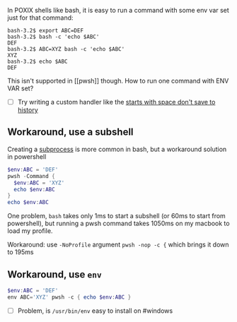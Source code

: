 In POXIX shells like bash, it is easy to run a command with some env var set just for that command:
```
bash-3.2$ export ABC=DEF
bash-3.2$ bash -c 'echo $ABC'
DEF
bash-3.2$ ABC=XYZ bash -c 'echo $ABC'
XYZ
bash-3.2$ echo $ABC
DEF
```


This isn't supported in [[pwsh]] though. How to run one command with ENV VAR set?
- [ ] Try writing a custom handler like the [starts with space don't save to history](https://github.com/darthwalsh/bin/blob/c106c20759afaa316f72322a795bfc0fccf7975b/Microsoft.PowerShell_profile.ps1#L9)

## Workaround, use a subshell
Creating a [subprocess](https://stackoverflow.com/a/10856211/771768) is more common in bash, but a workaround solution in powershell

```powershell
$env:ABC = 'DEF'
pwsh -Command {
  $env:ABC = 'XYZ'
  echo $env:ABC
}
echo $env:ABC
```

One problem, `bash` takes only 1ms to start a subshell (or 60ms to start from powershell), but running a pwsh command takes 1050ms on my macbook to load my profile.

Workaround: use `-NoProfile` argument `pwsh -nop -c {` which brings it down to 195ms

## Workaround, use `env`
```powershell
$env:ABC = 'DEF'
env ABC='XYZ' pwsh -c { echo $env:ABC }
```
- [ ] Problem, is `/usr/bin/env` easy to install on #windows
